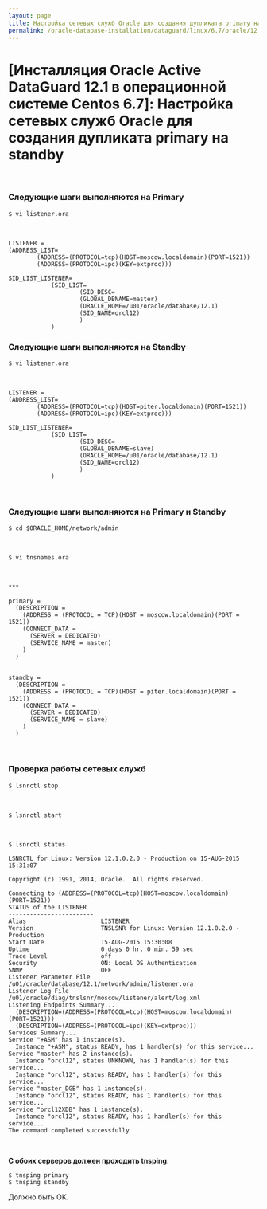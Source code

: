 ```yaml
---
layout: page
title: Настройка сетевых служб Oracle для создания дупликата primary на standby
permalink: /oracle-database-installation/dataguard/linux/6.7/oracle/12.1/setup-oracle-network-services/
---
```


# [Инсталляция Oracle Active DataGuard 12.1 в операционной системе Centos 6.7]: Настройка сетевых служб Oracle для создания дупликата primary на standby


<br/>

### Следующие шаги выполняются на Primary

	$ vi listener.ora

<br/>

	LISTENER =
	(ADDRESS_LIST=
			(ADDRESS=(PROTOCOL=tcp)(HOST=moscow.localdomain)(PORT=1521))
			(ADDRESS=(PROTOCOL=ipc)(KEY=extproc)))

	SID_LIST_LISTENER=
				(SID_LIST=
						(SID_DESC=
						(GLOBAL_DBNAME=master)
						(ORACLE_HOME=/u01/oracle/database/12.1)
						(SID_NAME=orcl12)
						)
				)

### Следующие шаги выполняются на Standby


	$ vi listener.ora

<br/>

	LISTENER =
	(ADDRESS_LIST=
			(ADDRESS=(PROTOCOL=tcp)(HOST=piter.localdomain)(PORT=1521))
			(ADDRESS=(PROTOCOL=ipc)(KEY=extproc)))

	SID_LIST_LISTENER=
				(SID_LIST=
						(SID_DESC=
						(GLOBAL_DBNAME=slave)
						(ORACLE_HOME=/u01/oracle/database/12.1)
						(SID_NAME=orcl12)
						)
				)

<br/>


### Следующие шаги выполняются на Primary и Standby


	$ cd $ORACLE_HOME/network/admin

<br/>

	$ vi tnsnames.ora

<br/>

	***

	primary =
	  (DESCRIPTION =
	    (ADDRESS = (PROTOCOL = TCP)(HOST = moscow.localdomain)(PORT = 1521))
	    (CONNECT_DATA =
	      (SERVER = DEDICATED)
	      (SERVICE_NAME = master)
	    )
	  )


	standby =
	  (DESCRIPTION =
	    (ADDRESS = (PROTOCOL = TCP)(HOST = piter.localdomain)(PORT = 1521))
	    (CONNECT_DATA =
	      (SERVER = DEDICATED)
	      (SERVICE_NAME = slave)
	    )
	  )


<br/>

### Проверка работы сетевых служб

	$ lsnrctl stop

<br/>

	$ lsnrctl start

<br/>

	$ lsnrctl status

	LSNRCTL for Linux: Version 12.1.0.2.0 - Production on 15-AUG-2015 15:31:07

	Copyright (c) 1991, 2014, Oracle.  All rights reserved.

	Connecting to (ADDRESS=(PROTOCOL=tcp)(HOST=moscow.localdomain)(PORT=1521))
	STATUS of the LISTENER
	------------------------
	Alias                     LISTENER
	Version                   TNSLSNR for Linux: Version 12.1.0.2.0 - Production
	Start Date                15-AUG-2015 15:30:08
	Uptime                    0 days 0 hr. 0 min. 59 sec
	Trace Level               off
	Security                  ON: Local OS Authentication
	SNMP                      OFF
	Listener Parameter File   /u01/oracle/database/12.1/network/admin/listener.ora
	Listener Log File         /u01/oracle/diag/tnslsnr/moscow/listener/alert/log.xml
	Listening Endpoints Summary...
	  (DESCRIPTION=(ADDRESS=(PROTOCOL=tcp)(HOST=moscow.localdomain)(PORT=1521)))
	  (DESCRIPTION=(ADDRESS=(PROTOCOL=ipc)(KEY=extproc)))
	Services Summary...
	Service "+ASM" has 1 instance(s).
	  Instance "+ASM", status READY, has 1 handler(s) for this service...
	Service "master" has 2 instance(s).
	  Instance "orcl12", status UNKNOWN, has 1 handler(s) for this service...
	  Instance "orcl12", status READY, has 1 handler(s) for this service...
	Service "master_DGB" has 1 instance(s).
	  Instance "orcl12", status READY, has 1 handler(s) for this service...
	Service "orcl12XDB" has 1 instance(s).
	  Instance "orcl12", status READY, has 1 handler(s) for this service...
	The command completed successfully


<br/>

**С обоих серверов должен проходить tnsping**:

	$ tnsping primary
	$ tnsping standby

Должно быть OK.
